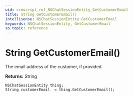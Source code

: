 ```yaml
---
uid: crmscript_ref_NSChatSessionEntity_GetCustomerEmail
title: String GetCustomerEmail()
intellisense: NSChatSessionEntity.GetCustomerEmail
keywords: NSChatSessionEntity, GetCustomerEmail
so.topic: reference
---
```


# String GetCustomerEmail()

The email address of the customer, if provided

**Returns:** String

```crmscript
NSChatSessionEntity thing;
String customerEmail  = thing.GetCustomerEmail();
```


